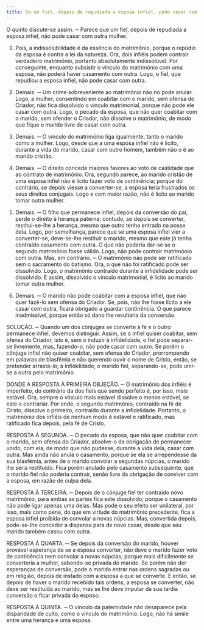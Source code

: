 ```yaml
---
title: Se um fiel, depois de repudiada a esposa infiel, pode casar com outra mulher
---
```


O quinto discute-se assim. ─ Parece que um fiel, depois de repudiada a esposa infiel, não pode casar com outra mulher.  

1. Pois, a indissolubilidade é da essência do matrimônio, porque o repúdio da esposa é contra a lei da natureza. Ora, dois infiéis podem contrair verdadeiro matrimônio, portanto absolutamente indissolúvel. Por conseguinte, enquanto subsistir o vínculo do matrimônio com uma esposa, não poderá haver casamento com outra. Logo, o fiel, que repudiou a esposa infiel, não pode casar com outra.  

2. Demais. ─ Um crime sobreveniente ao matrimônio não no pode anular. Logo, a mulher, consentindo em coabitar com o marido, sem ofensa do Criador, não fica dissolvido o vínculo matrimonial, porque não pode ele casar com outra. Logo, o pecado da esposa, que não quer coabitar com o marido, sem ofender o Criador, não dissolve o matrimônio, de modo que fique o marido livre de casar com outra.  

3. Demais. ─ O vínculo do matrimônio liga igualmente, tanto o marido como a mulher. Logo, desde que a uma esposa infiel não é lícito, durante a vida do marido, casar com outro homem, também não o é ao marido cristão.  

4. Demais. ─ O direito concede maiores favores ao voto de castidade que ao contrato de matrimônio. Ora, segundo parece, ao marido cristão de uma esposa infiel não é lícito fazer voto de continência; porque do contrário, se depois viesse a converter-se, a esposa teria frustrados os seus direitos conjugais. Logo e com maior razão, não é lícito ao marido tomar outra mulher.  

5. Demais. ─ O filho que permanece infiel, depois da conversão do pai, perde o direito à herança paterna; contudo, se depois se converter, restitui-se-lhe a herança, mesmo que outro tenha entrado na posse dela. Logo, por semelhança, parece que se uma esposa infiel vier a converter-se, deve-se-lhe restituir o marido, mesmo que este já tenha contraído casamento com outra. O que não poderia dar-se se o segundo matrimônio fosse válido. Logo, não pode contrair matrimônio com outra.  Mas, em contrário. ─ O matrimônio não pode ser ratificado sem o sacramento do batismo. Ora, o que não foi ratificado pode ser dissolvido. Logo, o matrimônio contraído durante a infidelidade pode ser dissolvido. E assim, dissolvido o vínculo matrimonial, é lícito ao marido tomar outra mulher.  

2. Demais. ─ O marido não pode coabitar com a esposa infiel, que não quer fazê-lo sem ofensa do Criador. Se, pois, não lhe fosse lícito a ele casar com outra, ficará obrigado a guardar continência. O que parece inadmissível, porque então só dano lhe resultaria da conversão. 

SOLUÇÃO. ─ Quando um dos cônjuges se converte à fé e o outro permanece infiel, devemos distinguir. Assim, se o infiel quiser coabitar, sem ofensa do Criador, isto é, sem o induzir à infidelidade, o fiel pode separar-se livremente, mas, fazendo-o, não pode casar com outro. Se porém o cônjuge infiel não quiser coabitar, sem ofensa do Criador, prorrompendo em palavras de blasfêmia e não querendo ouvir o nome de Cristo, então, se pretender arrastá-lo; à infidelidade, o marido fiel, separando-se, pode unir-se a outra pelo matrimônio.  

DONDE A RESPOSTA À PRIMEIRA OBJEÇÃO. ─ O matrimônio dos infiéis é imperfeito, do contrário da dos fieis que sendo perfeito é, por isso, mais estável. Ora, sempre o vínculo mais estável dissolve o menos estável, se este o contrariar. Por onde, o segundo matrimônio, contraído na fé de Cristo, dissolve o primeiro, contraído durante a infidelidade. Portanto, o matrimônio dos infiéis de nenhum modo é estável e ratificado, mas ratificado fica depois, pela fé de Cristo.  

RESPOSTA À SEGUNDA. ─ O pecado da esposa, que não quer coabitar com o marido, sem ofensa do Criador, absolve-o da obrigação de permanecer unido, com ela, de modo que não pudesse, durante a vida dela, casar com outra. Mas ainda não anula o casamento, porque se ela se arrependesse da sua blasfêmia, antes de o marido convolar a segundas núpcias, o marido lhe seria restituído. Fica porém anulado pelo casamento subsequente, que o marido fiel não poderia contrair, senão livre da obrigação de conviver com a esposa, em razão de culpa dela.  

RESPOSTA À TERCEIRA. ─ Depois de o cônjuge fiel ter contraído novo matrimônio, para ambas as partes fica este dissolvido; porque o casamento não pode ligar apenas uma delas. Mas pode o seu efeito ser unilateral, por isso, mais como pena, do que em virtude do matrimônio precedente, fica a esposa infiel proibida de convolar a novas núpcias. Mas, convertida depois, pode-se-lhe conceder a dispensa para de novo casar, desde que seu marido também casou com outra.  

RESPOSTA À QUARTA. ─ Se depois da conversão do marido, houver provável esperança de se a esposa converter, não deve o marido fazer voto de continência nem convolar a novas núpcias; porque mais dificilmente se converteria a mulher, sabendo-se privada do marido. Se porém não der esperanças de conversão, pode o marido entrar nas ordens sagradas ou em religião, depois de instado com a esposa a que se converte. E então, se depois de haver o marido recebido tais ordens, a esposa se converter, não deve ser restituída ao marido, mas se lhe deve imputar da sua tardia conversão o ficar privada do esposo.  

RESPOSTA À QUINTA. ─ O vínculo da paternidade não desaparece pela disparidade de culto, como o vínculo do matrimônio. Logo, não há símile entre uma herança e uma esposa.